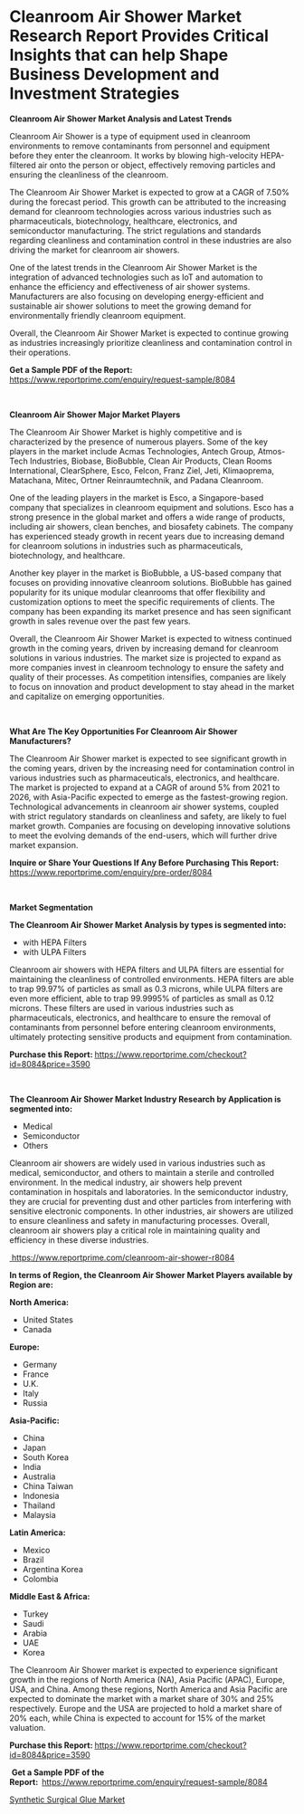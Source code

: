 <p><h1>Cleanroom Air Shower Market Research Report Provides Critical Insights that can help Shape Business Development and Investment Strategies</h1></p><p><strong>Cleanroom Air Shower Market Analysis and Latest Trends</strong></p>
<p><p>Cleanroom Air Shower is a type of equipment used in cleanroom environments to remove contaminants from personnel and equipment before they enter the cleanroom. It works by blowing high-velocity HEPA-filtered air onto the person or object, effectively removing particles and ensuring the cleanliness of the cleanroom.</p><p>The Cleanroom Air Shower Market is expected to grow at a CAGR of 7.50% during the forecast period. This growth can be attributed to the increasing demand for cleanroom technologies across various industries such as pharmaceuticals, biotechnology, healthcare, electronics, and semiconductor manufacturing. The strict regulations and standards regarding cleanliness and contamination control in these industries are also driving the market for cleanroom air showers.</p><p>One of the latest trends in the Cleanroom Air Shower Market is the integration of advanced technologies such as IoT and automation to enhance the efficiency and effectiveness of air shower systems. Manufacturers are also focusing on developing energy-efficient and sustainable air shower solutions to meet the growing demand for environmentally friendly cleanroom equipment.</p><p>Overall, the Cleanroom Air Shower Market is expected to continue growing as industries increasingly prioritize cleanliness and contamination control in their operations.</p></p>
<p><strong>Get a Sample PDF of the Report:&nbsp;</strong> <a href="https://www.reportprime.com/enquiry/request-sample/8084">https://www.reportprime.com/enquiry/request-sample/8084</a></p>
<p>&nbsp;</p>
<p><strong>Cleanroom Air Shower Major Market Players</strong></p>
<p><p>The Cleanroom Air Shower Market is highly competitive and is characterized by the presence of numerous players. Some of the key players in the market include Acmas Technologies, Antech Group, Atmos-Tech Industries, Biobase, BioBubble, Clean Air Products, Clean Rooms International, ClearSphere, Esco, Felcon, Franz Ziel, Jeti, Klimaoprema, Matachana, Mitec, Ortner Reinraumtechnik, and Padana Cleanroom.</p><p>One of the leading players in the market is Esco, a Singapore-based company that specializes in cleanroom equipment and solutions. Esco has a strong presence in the global market and offers a wide range of products, including air showers, clean benches, and biosafety cabinets. The company has experienced steady growth in recent years due to increasing demand for cleanroom solutions in industries such as pharmaceuticals, biotechnology, and healthcare.</p><p>Another key player in the market is BioBubble, a US-based company that focuses on providing innovative cleanroom solutions. BioBubble has gained popularity for its unique modular cleanrooms that offer flexibility and customization options to meet the specific requirements of clients. The company has been expanding its market presence and has seen significant growth in sales revenue over the past few years.</p><p>Overall, the Cleanroom Air Shower Market is expected to witness continued growth in the coming years, driven by increasing demand for cleanroom solutions in various industries. The market size is projected to expand as more companies invest in cleanroom technology to ensure the safety and quality of their processes. As competition intensifies, companies are likely to focus on innovation and product development to stay ahead in the market and capitalize on emerging opportunities.</p></p>
<p>&nbsp;</p>
<p><strong>What Are The Key Opportunities For Cleanroom Air Shower Manufacturers?</strong></p>
<p><p>The Cleanroom Air Shower market is expected to see significant growth in the coming years, driven by the increasing need for contamination control in various industries such as pharmaceuticals, electronics, and healthcare. The market is projected to expand at a CAGR of around 5% from 2021 to 2026, with Asia-Pacific expected to emerge as the fastest-growing region. Technological advancements in cleanroom air shower systems, coupled with strict regulatory standards on cleanliness and safety, are likely to fuel market growth. Companies are focusing on developing innovative solutions to meet the evolving demands of the end-users, which will further drive market expansion.</p></p>
<p><strong>Inquire or Share Your Questions If Any Before Purchasing This Report:</strong> <a href="https://www.reportprime.com/enquiry/pre-order/8084">https://www.reportprime.com/enquiry/pre-order/8084</a></p>
<p>&nbsp;</p>
<p><strong>Market Segmentation</strong></p>
<p><strong>The Cleanroom Air Shower Market Analysis by types is segmented into:</strong></p>
<p><ul><li>with HEPA Filters</li><li>with ULPA Filters</li></ul></p>
<p><p>Cleanroom air showers with HEPA filters and ULPA filters are essential for maintaining the cleanliness of controlled environments. HEPA filters are able to trap 99.97% of particles as small as 0.3 microns, while ULPA filters are even more efficient, able to trap 99.9995% of particles as small as 0.12 microns. These filters are used in various industries such as pharmaceuticals, electronics, and healthcare to ensure the removal of contaminants from personnel before entering cleanroom environments, ultimately protecting sensitive products and equipment from contamination.</p></p>
<p><strong>Purchase this Report:&nbsp;</strong><a href="https://www.reportprime.com/checkout?id=8084&price=3590">https://www.reportprime.com/checkout?id=8084&price=3590</a></p>
<p>&nbsp;</p>
<p><strong>The Cleanroom Air Shower Market Industry Research by Application is segmented into:</strong></p>
<p><ul><li>Medical</li><li>Semiconductor</li><li>Others</li></ul></p>
<p><p>Cleanroom air showers are widely used in various industries such as medical, semiconductor, and others to maintain a sterile and controlled environment. In the medical industry, air showers help prevent contamination in hospitals and laboratories. In the semiconductor industry, they are crucial for preventing dust and other particles from interfering with sensitive electronic components. In other industries, air showers are utilized to ensure cleanliness and safety in manufacturing processes. Overall, cleanroom air showers play a critical role in maintaining quality and efficiency in these diverse industries.</p></p>
<p><a href="https://www.reportprime.com/cleanroom-air-shower-r8084">&nbsp;https://www.reportprime.com/cleanroom-air-shower-r8084</a></p>
<p><strong>In terms of Region, the Cleanroom Air Shower Market Players available by Region are:</strong></p>
<p>
    <p> <strong> North America: </strong>
        <ul>
            <li>United States</li>
            <li>Canada</li>
        </ul>
        </p> 
    <p> <strong> Europe: </strong>
        <ul>
            <li>Germany</li>
            <li>France</li>
            <li>U.K.</li>
            <li>Italy</li>
            <li>Russia</li>
        </ul>
        </p> 
    <p> <strong> Asia-Pacific: </strong>
        <ul>
            <li>China</li>
            <li>Japan</li>
            <li>South Korea</li>
            <li>India</li>
            <li>Australia</li>
            <li>China Taiwan</li>
            <li>Indonesia</li>
            <li>Thailand</li>
            <li>Malaysia</li>
        </ul>
        </p> 
    <p> <strong> Latin America: </strong>
        <ul>
            <li>Mexico</li>
            <li>Brazil</li>
            <li>Argentina Korea</li>
            <li>Colombia</li>
        </ul>
        </p> 
    <p> <strong> Middle East & Africa: </strong>
        <ul>
            <li>Turkey</li>
            <li>Saudi</li>
            <li>Arabia</li>
            <li>UAE</li>
            <li>Korea</li>
        </ul>
    </p>
    </p>
<p><p>The Cleanroom Air Shower market is expected to experience significant growth in the regions of North America (NA), Asia Pacific (APAC), Europe, USA, and China. Among these regions, North America and Asia Pacific are expected to dominate the market with a market share of 30% and 25% respectively. Europe and the USA are projected to hold a market share of 20% each, while China is expected to account for 15% of the market valuation.</p></p>
<p><strong>Purchase this Report: </strong><a href="https://www.reportprime.com/checkout?id=8084&price=3590">https://www.reportprime.com/checkout?id=8084&price=3590</a></p>
<p>&nbsp;<strong>Get a Sample PDF of the Report:&nbsp;&nbsp;</strong><a href="https://www.reportprime.com/enquiry/request-sample/8084">https://www.reportprime.com/enquiry/request-sample/8084</a></p>
<p><strong></strong></p>
<p><p><a href="https://github.com/DeonteStanton2023/Market-Research-Report-List-2/blob/main/synthetic-surgical-glue-market.md">Synthetic Surgical Glue Market</a></p></p>